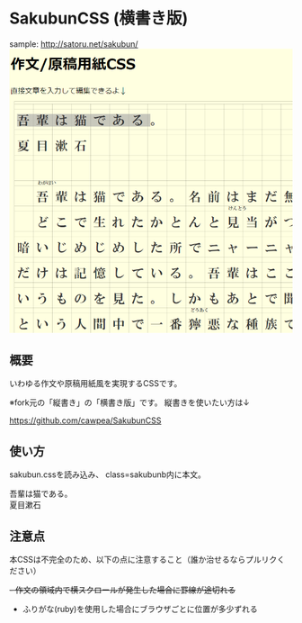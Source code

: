# SakubunCSS (横書き版)
sample: http://satoru.net/sakubun/
![SakubunCSS Sample Image](https://raw.githubusercontent.com/satorunet/SakubunCSS/master/sample.png)

## 概要

いわゆる作文や原稿用紙風を実現するCSSです。

※fork元の「縦書き」の「横書き版」です。
縦書きを使いたい方は↓

https://github.com/cawpea/SakubunCSS

## 使い方
sakubun.cssを読み込み、
class=sakubunb内に本文。

<style src="sakubun.css"></style>
<div class="sakubun">
<p>
吾輩は猫である。<br>
夏目漱石<br>
</p>
</div>


## 注意点

本CSSは不完全のため、以下の点に注意すること（誰か治せるならプルリクください）

<s>- 作文の領域内で横スクロールが発生した場合に罫線が途切れる</s>
- ふりがな(ruby)を使用した場合にブラウザごとに位置が多少ずれる
